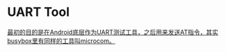 # UART Tool

[最初的目的是在Android底层作为UART测试工具，之后用来发送AT指令，其实busybox里有同样的工具叫microcom。](https://github.com/ZengjfOS/UartRS)